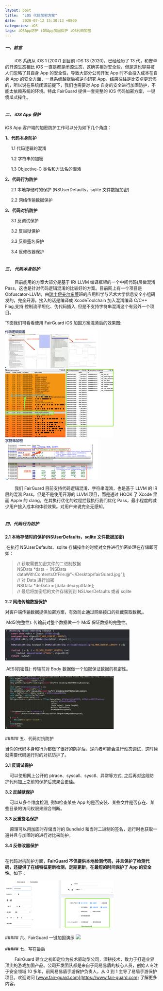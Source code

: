 ```yaml
---
layout: post
title:  "iOS 代码加密方案"
date:   2020-07-12 15:30:13 +0800
categories: iOS
tags: iOSApp防护 iOSApp加固保护 iOS代码加密
---
```

##### 一、前言
&nbsp;&nbsp;&nbsp;&nbsp;&nbsp;&nbsp;&nbsp;&nbsp;iOS 系统从 iOS 1 (2007) 到目前 iOS 13 (2020)，已经经历了 13 代，和安卓的开源生态相比 iOS 一直是都是闭源生态，这确实相对安全些，但是这也容易被人们忽略了其自身 App 的安全性，导致大部分公司开发 App 时不会投入成本在自身 App 的安全方面，一旦系统越狱后被逆向研究 App，结果往往是比安卓更恐怖的，所以说在系统闭源前提下，我们也需要对 App 自身的安全进行加固防护，不能太依赖系统的环境。特此 FairGuard 提供一套完整的 iOS 代码加密方案，一键傻瓜式操作。<br/><br/>

##### 二、 iOS App 保护

iOS App 客户端的加密防护工作可以分为如下几个角度：

 **1、代码本身防护**

​      &nbsp;&nbsp;&nbsp;&nbsp;1.1  代码逻辑的混淆

​      &nbsp;&nbsp;&nbsp;&nbsp;1.2  字符串的加密

​      &nbsp;&nbsp;&nbsp;&nbsp;1.3  Objective-C 类名和方法名的混淆

 **2、代码行为防护**

​      &nbsp;&nbsp;&nbsp;&nbsp;2.1  本地存储时的保护 (NSUserDefaults，sqlite 文件数据加密)

​      &nbsp;&nbsp;&nbsp;&nbsp;2.2  网络传输数据保护

 **3、代码对抗防护**

​      &nbsp;&nbsp;&nbsp;&nbsp;3.1  反调试保护

​      &nbsp;&nbsp;&nbsp;&nbsp;3.2  反越狱保护

​      &nbsp;&nbsp;&nbsp;&nbsp;3.3  反重签名保护

​      &nbsp;&nbsp;&nbsp;&nbsp;3.4  反修改器保护
<br/><br/>
##### 三、 代码本身防护  
&nbsp;&nbsp;&nbsp;&nbsp;&nbsp;&nbsp;&nbsp;&nbsp;目前能用的方案大部分是基于 IR( LLVM 编译框架的一个中间代码)层做混淆 Pass，这也是针对代码逻辑混淆的比较好的方案。目前网上有一个项目是 Obfuscator-LLVM，由[瑞士伊夫尔东莱](http://www.heig-vd.ch/international)班的应用科学与艺术大学信息安全小组研发的，完全开源，接入的话是编译成 XcodeToolchain 加入混淆编译 C/C++ Flag,支持 控制流平坦化、伪代码插入, 但是不支持字符串混淆这个有另外一个项目。

下面我们可看看使用 FairGuard iOS 加固方案混淆后的效果图:  

<img src = "/assets/res/202007/51.png" style="zoom:30%" />  

<img src = "/assets/res/202007/52.png" style="zoom:35%" />  

<img src = "/assets/res/202007/53.png" style="zoom:30%" />  


&nbsp;&nbsp;&nbsp;&nbsp;&nbsp;&nbsp;&nbsp;&nbsp;我们 FairGuard 目前支持代码逻辑混淆、字符串混淆，也是基于 LLVM 的 IR 层的混淆 Pass，但是不是使用开源的 LLVM 项目，而是通过 HOOK 了 Xcode 里面 Apple 的 clang，在其执行优化的过程拦截执行我们优化 Pass，最小程度的减少用户接入成本和体验效果。对用户来说完全无感知。<br/><br/>

##### 四、代码行为防护

  **2.1  本地存储时的保护(NSUserDefaults，sqlite 文件数据加密)**

​    在执行 NSUserDefaults、sqlite 存储操作的时候对文件进行加密处理在存储即可如：

> // 获取需要加密文件的二进制数据  
> NSData *data = [NSData dataWithContentsOfFile:@“~/Desktop/fairGuard.jpg"];   
> // 对 Data 进行加密  
> NSData *deData = [data decryptDate];   
> // 最后将加密后的文件存储到到 NSUserDefaults 或者 sqlite  

  **2.2  网络传输数据保护**

​      对客户端传输数据提供加密方案，有效防止通过网络接口的拦截获取数据,。

​     Md5(完整性): 传输前对整个数据做一个 Md5 保证数据的完整性。

<img src = "/assets/res/202007/54.png" style="zoom:40%" />

​      AES(机密性): 传输前对 Body 数据做一个加密保证数据的机密性。

<img src = "/assets/res/202007/55.png" style="zoom:35%" />
<br/><br/>
##### 五、代码对抗防护

当你的代码本身和行为都做了很好的防护后，逆向者可能会进行动态调试，这时候就需要代码运行时的对抗防护了。

**3.1 反调试保护**

&nbsp;&nbsp;&nbsp;&nbsp;可以使用网上公开的 ptrace、syscall、sysctl、异常等方式, 之后再对这段防护代码加上之前的保护后效果会更佳。

**3.2 反越狱保护**

&nbsp;&nbsp;&nbsp;&nbsp;可以从多个维度检测, 例如检查某些 App 的是否安装、某些文件是否存在、某些目录的访问权限来综合判断。

**3.3 反重签名保护**

&nbsp;&nbsp;&nbsp;&nbsp;原理可以用加固时存储当时的 BundleId 和当时二进制的签名，运行时也获取一遍并且与加固时的进行对比来防护。

**3.4 反修改器保护**  <br/><br/>


在代码对抗防护方面，**FairGuard 不但提供本地检测代码，并且保护了检测代码，还提供了在线特征更新检测，定期更新，在最短的时间保护了 App 的安全性**。如下：

<img src = "/assets/res/202007/56.png" style="zoom:35%" />
<br><br/>
##### 六、FairGuard 一键加固演示
<img src = "/assets/res/202007/57.gif" />
<br/><br/>
##### 七、写在最后

&nbsp;&nbsp;&nbsp;&nbsp;&nbsp;&nbsp;&nbsp;&nbsp;FairGuard 建立之初即定位为技术驱动型公司，深耕技术，致力于打造业界顶尖的游戏加固产品。公司开发团队都是来自于网易易盾的核心人员，创始人专注于安全领域 10 多年，前网易易盾手游保护负责人，从 0 到 1 主导了易盾手游保护项目。欢迎访问 [www.fair-guard.com](https://www.fair-guard.com) 了解更多内容。
